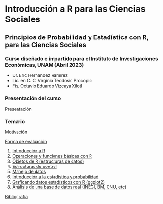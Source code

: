 # Introducción a R para las Ciencias Sociales
## Principios de Probabilidad y Estadística con R, para las Ciencias Sociales
### Curso diseñado e impartido para el Instituto de Investigaciones Económicas, UNAM (Abril 2023)
- Dr. Eric Hernández Ramírez
- Lic. en C. C. Virginia Teodosio Procopio
- Fís. Octavio Eduardo Vizcaya Xilotl

### Presentación del curso
[Presentación](presentaciones/presentacion.md)

### Temario
[Motivación](presentaciones/motivacion.md)

[Forma de evaluación](presentaciones/evaluacion.md)

1. [Introducción a R](presentaciones/modulo1.md)
2. [Operaciones y funciones básicas con R](presentaciones/modulo2.md)
3. [Objetos de R (estructuras de datos)](presentaciones/modulo3.md)
4. [Estructuras de control](presentaciones/modulo4.md)
5. [Manejo de datos](presentaciones/modulo5.md)
6. [Introducción a la estadística y probabilidad](presentaciones/modulo6.md)
7. [Graficando datos estadísticos con R (ggplot2)](presentaciones/modulo7.md)
8. [Análisis de una base de datos real (INEGI, BM, ONU, etc)](presentaciones/modulo8.md)

[Bibliografía](presentaciones/bibliografia.md)
